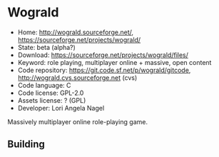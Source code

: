 # Wograld

- Home: http://wograld.sourceforge.net/, https://sourceforge.net/projects/wograld/
- State: beta (alpha?)
- Download: https://sourceforge.net/projects/wograld/files/
- Keyword: role playing, multiplayer online + massive, open content
- Code repository: https://git.code.sf.net/p/wograld/gitcode, http://wograld.cvs.sourceforge.net (cvs)
- Code language: C
- Code license: GPL-2.0
- Assets license: ? (GPL)
- Developer: Lori Angela Nagel

Massively multiplayer online role-playing game.

## Building

